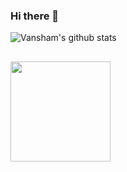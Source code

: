 ### Hi there 👋

  <img align="center" src="https://github-readme-stats.vercel.app/api?username=Mystery-2-Dev&show_icons=true&theme=radical" alt="Vansham's github stats" />
<br>

 ## 
  <img src="https://komarev.com/ghpvc/?username=Mystery-2-dev" width=160px/>

